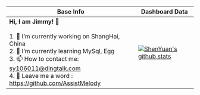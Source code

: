 |Base Info|Dashboard Data|
|----------------------------------------------------------------------|----------------------------------------------------------------------|
| __Hi, I am Jimmy! 👋__<br/><br/>1. 🔭 I’m currently working on ShangHai, China<br/>2. 🌱 I’m currently learning MySql, Egg<br/>3. 📫 How to contact me: sy106011@dingtalk.com<br/>4. 💬 Leave me a word : https://github.com/AssistMelody | [![ShenYuan's github stats](https://github-readme-stats.vercel.app/api?username=ShenYuan&show_icons=true&theme=dracula&bg_color=45deg,#e76344,#904e95)](https://github.com/anuraghazra/github-readme-stats) |
